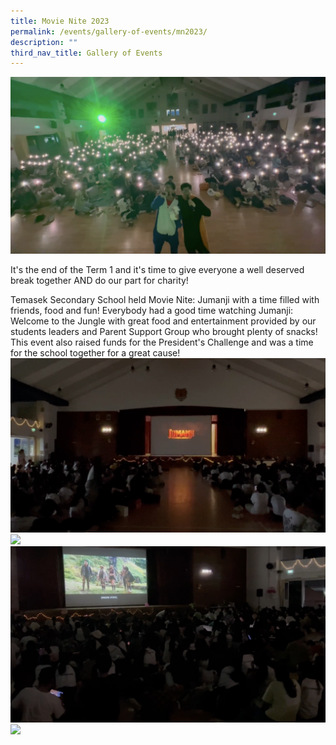 ```yaml
---
title: Movie Nite 2023
permalink: /events/gallery-of-events/mn2023/
description: ""
third_nav_title: Gallery of Events
---
```

![](/images/2023%20movie%20nite%20(6).png)

It's the end of the Term 1 and it's time to give everyone a well deserved break together AND do our part for charity!

Temasek Secondary School held Movie Nite: Jumanji with a time filled with friends, food and fun!
Everybody had a good time watching Jumanji: Welcome to the Jungle with great food and entertainment provided by our students leaders and Parent Support Group who brought plenty of snacks!
This event also raised funds for the President's Challenge and was a time for the school together for a great cause!
![](/images/2023%20movie%20nite%20(4).png)
![](/images/2023%20movie%20nite%20(3).png)
![](/images/2023%20movie%20nite%20(5).png)
![](/images/2023%20movie%20nite%20(7).png)